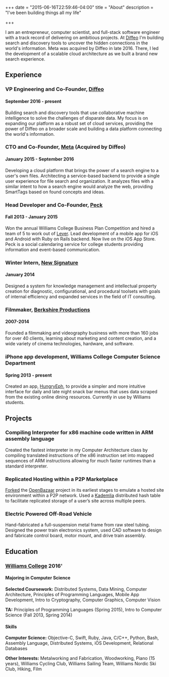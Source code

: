 +++
date = "2015-06-16T22:59:46-04:00"
title = "About"
description = "I've been building things all my life"

+++

I am an entrepreneur, computer scientist, and full-stack software engineer with a track record of delivering on ambitious projects. At [Diffeo](https://diffeo.com) I'm building search and discovery tools to uncover the hidden connections in the world's information. Meta was acquired by Diffeo in late 2016. There, I led the development of a scalable cloud architecture as we built a brand new search experience.

## Experience

### VP Engineering and Co-Founder, [Diffeo](https://diffeo.com)
#### September 2016 - present
Building search and discovery tools that use collaborative machine intelligence to solve the challenges of disparate data. My focus is on expanding our platform as a robust set of cloud services, providing the power of Diffeo on a broader scale and building a data platform connecting the world's information.

### CTO and Co-Founder, [Meta](https://meta.sc) (Acquired by Diffeo)
#### January 2015 - September 2016
Developing a cloud platform that brings the power of a search engine to a user's own files. Architecting a service-based backend to provide a single user experience for file search and organization. It analyzes files with a similar intent to how a search engine would analyze the web, providing SmartTags based on found concepts and ideas.

### Head Developer and Co-Founder, [Peck](https://itunes.apple.com/tr/app/peck-social-calendaring-event/id912464190)
#### Fall 2013 - January 2015
Won the annual Williams College Business Plan Competition and hired a team of 5 to work out of [Lever](http://www.leverinc.org). Lead development of a mobile app for iOS and Android with Ruby on Rails backend. Now live on the iOS App Store. Peck is a social calendaring service for college students providing information and event-based communication.

### Winter Intern, [New Signature](https://newsignature.com)
#### January 2014
Designed a system for knowledge management and intellectual property creation for diagnostic, configurational, and procedural toolsets with goals of internal efficiency and expanded services in the field of IT consulting.

### Filmmaker, [Berkshire Productions](http://berkshireproductions.com/)
#### 2007-2014
Founded a filmmaking and videography business with more than 160 jobs for over 40 clients, learning about marketing and content creation, and a wide variety of cinema technologies, hardware, and software.

### iPhone app development, Williams College Computer Science Department
#### Spring 2013 - present
Created an app, [HungryEph](https://itunes.apple.com/us/app/hungryeph/id440288933), to provide a simpler and more intuitive interface for daily and late night snack bar menus that uses data scraped from the existing online dining resources. Currently in use by Williams students.

## Projects
### Compiling Interpreter for x86 machine code written in ARM assembly language
Created the fastest interpreter in my Computer Architecture class by compiling translated instructions of the x86 instruction set into mapped sequences of ARM instructions allowing for much faster runtimes than a standard interpreter.
### Replicated Hosting within a P2P Marketplace
[Forked](https://github.com/kujenga/OpenBazaar) the [OpenBazaar](https://github.com/OpenBazaar/OpenBazaar) project in its earliest stages to emulate a hosted site environment within a P2P network. Used a [Kademlia](http://xlattice.sourceforge.net/components/protocol/kademlia/specs.html) distributed hash table to facilitate replicated storage of a user’s site across multiple peers.
### Electric Powered Off-Road Vehicle
Hand-fabricated a full-suspension metal frame from raw steel tubing. Designed the power train electronics system, used CAD software to design and fabricate control board, motor mount, and drive train assembly.
## Education
### [Williams College](https://www.google.com/webhp?hl=en#hl=en&q=Williams+College) 2016'
#### Majoring in Computer Science
**Selected Coursework:** Distributed Systems, Data Mining, Computer Architecture, Principles of Programming Languages, Mobile App Development, Intro to Cryptography, Computer Graphics, Computer Vision

**TA:** Principles of Programming Languages (Spring 2015), Intro to Computer Science (Fall 2013, Spring 2014)
#### Skills
**Computer Science:** Objective-C, Swift, Ruby, Java, C/C++, Python, Bash, Assembly Language, Distributed Systems, iOS Development, Relational Databases

**Other Interests:** Metalworking and Fabrication, Woodworking, Piano (15 years), Williams Cycling Club, Williams Sailing Team, Williams Nordic Ski Club, Hiking, Film

<script src="//platform.linkedin.com/in.js" type="text/javascript"></script>
<script type="IN/MemberProfile" data-id="https://www.linkedin.com/in/ataylor0123" data-format="inline"></script>

